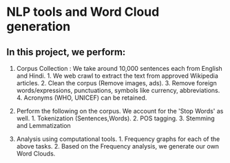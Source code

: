 # NLP tools and Word Cloud generation 
## In this project, we perform: 

1.   Corpus Collection : We take around 10,000 sentences each from English and Hindi.
    1. We web crawl to extract the text from approved Wikipedia articles.
    2. Clean the corpus (Remove images, ads).
    3. Remove foreign words/expressions, punctuations, symbols like currency, abbreviations.
    4. Acronyms (WHO, UNICEF) can be retained.

2.    Perform the following on the corpus. We account for the 'Stop Words' as well.
    1. Tokenization (Sentences,Words).
    2. POS tagging.
    3. Stemming and Lemmatization

3.    Analysis using computational tools.
    1. Frequency graphs for each of the above tasks.
    2. Based on the Frequency analysis, we generate our own Word Clouds.
